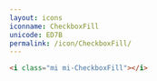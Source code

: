 ```yaml
---
layout: icons
iconname: CheckboxFill
unicode: ED7B
permalink: /icon/CheckboxFill/
---
```


``` html
<i class="mi mi-CheckboxFill"></i>
```
